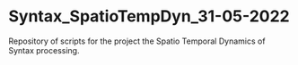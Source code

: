 # Syntax_SpatioTempDyn_31-05-2022
Repository of scripts for the project the Spatio Temporal Dynamics of Syntax processing. 
